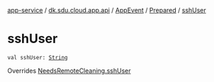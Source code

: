 [app-service](../../../index.md) / [dk.sdu.cloud.app.api](../../index.md) / [AppEvent](../index.md) / [Prepared](index.md) / [sshUser](./ssh-user.md)

# sshUser

`val sshUser: `[`String`](https://kotlinlang.org/api/latest/jvm/stdlib/kotlin/-string/index.html)

Overrides [NeedsRemoteCleaning.sshUser](../-needs-remote-cleaning/ssh-user.md)

